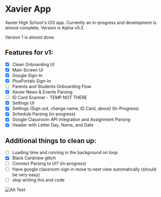 # Xavier App
Xavier High School's iOS app. Currently an in-progress and development is almost complete. Version is Alpha v0.3.

Version 1 is almost done.

## Features for v1:
 - [x] Clean Onboarding UI
 - [x] Main Screen UI
 - [x] Google Sign-In
 - [x] PlusPortals Sign-In
 - [ ] Parents and Students Onboarding Flow
 - [x] Xavier News & Events Parsing
 - [ ] ID Card Scanner - TEMP NOT THERE
 - [x] Settings UI
 - [x] Settings (Sign out, change name, ID Card, about) (In-Progress)
 - [x] Schedule Parsing (in-progress)
 - [x] Google Classroom API integration and Assignment Parsing
 - [x] Header with Letter Day, Name, and Date 

## Additional things to clean up:

 - [ ] Loading time and running in the background on loop
 - [x] Black Cardview glitch
 - [ ] Connect Parsing to UI? (in-progress)
 - [ ] Have google classroom sign in move to next view automatically (should be very easy)
 - [ ] stop writing this and code

![Alt Text](https://media.giphy.com/media/wJ8iZ0EogyzjrPWuGU/giphy.gif)
